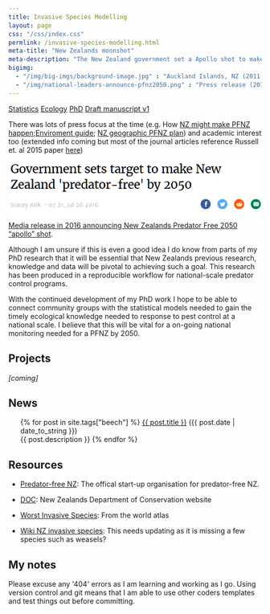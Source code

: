```yaml
---
title: Invasive Species Modelling
layout: page
css: "/css/index.css"
permlink: /invasive-species-modelling.html
meta-title: "New Zealands moonshot"
meta-description: "The New Zealand government set a Apollo shot to make NZ free of mammalian predators by 2050."
bigimg:
  - "/img/big-imgs/background-image.jpg" : "Auckland Islands, NZ (2011)"
  - "/img/national-leaders-announce-pfnz2050.png" : "Press release (2016)"
---
```


<div class="list-filters">
  <a href="/general-statistics" class="list-filter">Statistics</a>
  <a href="/ecological-statistics" class="list-filter">Ecology</a>
  <a href="/invasive-species-research" class="list-filter">PhD</a>
  <a href="https://www.ssnhub.com/beech-publication-wr" class="list-filter">Draft manuscript v1</a>
</div>

There was lots of press focus at the time (e.g. How [NZ might make PFNZ happen](https://news.nationalgeographic.com/2016/07/new-zealand-invasives-islands-rats-kiwis-conservation/);[Enviroment guide](http://www.environmentguide.org.nz/issues/biodiversity/key-threats/invasive-species/); [NZ geographic PFNZ plan](https://www.wired.com/2016/07/new-zealand-plans-kill-non-human-invasive-mammals/)) and academic interest too (extended info coming but most of the journal articles reference Russell et. al 2015 paper [here](https://academic.oup.com/bioscience/article/65/5/520/323246))

![](/img/national-leaders-announce-pfnz2050-title.png)
[Media release in 2016 announcing New Zealands Predator Free 2050 “apollo” shot](https://www.stuff.co.nz/environment/82454116/government-sets-target-to-make-new-zealand-predatorfree-by-2050).

Although I am unsure if this is even a good idea I do know from parts of my PhD research that it will be essential that New Zealands previous research, knowledge and data will be pivotal to achieving such a goal. This research has been produced in a reproducible workflow for national-scale predator control programs.

With the continued development of my PhD work I hope to be able to connect community groups with the statistical models needed to gain the timely ecological knowledge needed to response to pest control at a national scale. I believe that this will be vital for a on-going national monitoring needed for a PFNZ by 2050.

## Projects

*[coming]*

## News

<div class="post"><ul>
{% for post in site.tags["beech"] %}
  <a href="{{ post.url }}">{{ post.title }}</a> ({{ post.date | date_to_string }})<br>
    {{ post.description }}
{% endfor %}
</ul></div>

## Resources

- [Predator-free NZ](https://predatorfreenz.org/): The offical start-up organisation for predator-free NZ.

- [DOC](https://www.bnz.co.nz/assets/business-banking/cards-payments/pdfs/doc-casestudy-flexipurchase.pdf): New Zealands Department of Conservation website

- [Worst Invasive Species](https://www.worldatlas.com/articles/the-worst-invasive-mammal-species.html): From the world atlas

- [Wiki NZ invasive species](https://en.wikipedia.org/wiki/Invasive_species_in_New_Zealand#Mammals): This needs updating as it is missing a few species such as weasels?

## My notes

Please excuse any '404' errors as I am learning and working as I go. Using version control and git means that I am able to use other coders templates and test things out before committing.